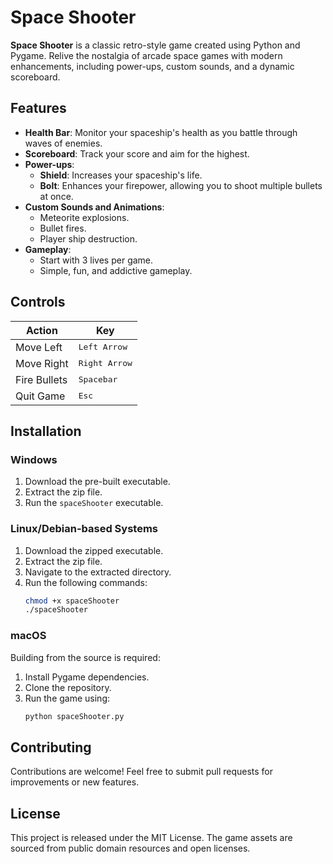
# Space Shooter

**Space Shooter** is a classic retro-style game created using Python and Pygame. Relive the nostalgia of arcade space games with modern enhancements, including power-ups, custom sounds, and a dynamic scoreboard.

## Features

- **Health Bar**: Monitor your spaceship's health as you battle through waves of enemies.
- **Scoreboard**: Track your score and aim for the highest.
- **Power-ups**:
  - **Shield**: Increases your spaceship's life.
  - **Bolt**: Enhances your firepower, allowing you to shoot multiple bullets at once.
- **Custom Sounds and Animations**:
  - Meteorite explosions.
  - Bullet fires.
  - Player ship destruction.
- **Gameplay**:
  - Start with 3 lives per game.
  - Simple, fun, and addictive gameplay.

## Controls

| Action       | Key                  |
|--------------|----------------------|
| Move Left    | <kbd>Left Arrow</kbd> |
| Move Right   | <kbd>Right Arrow</kbd> |
| Fire Bullets | <kbd>Spacebar</kbd>   |
| Quit Game    | <kbd>Esc</kbd>        |

## Installation

### Windows

1. Download the pre-built executable.
2. Extract the zip file.
3. Run the `spaceShooter` executable.

### Linux/Debian-based Systems

1. Download the zipped executable.
2. Extract the zip file.
3. Navigate to the extracted directory.
4. Run the following commands:
   ```bash
   chmod +x spaceShooter
   ./spaceShooter
   ```

### macOS

Building from the source is required:

1. Install Pygame dependencies.
2. Clone the repository.
3. Run the game using:
   ```bash
   python spaceShooter.py
   ```

## Contributing

Contributions are welcome! Feel free to submit pull requests for improvements or new features.

## License

This project is released under the MIT License. The game assets are sourced from public domain resources and open licenses.
